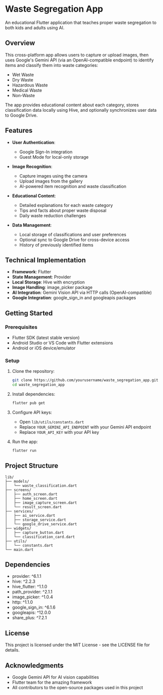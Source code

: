 # Waste Segregation App

An educational Flutter application that teaches proper waste segregation to both kids and adults using AI.

## Overview

This cross-platform app allows users to capture or upload images, then uses Google's Gemini API (via an OpenAI-compatible endpoint) to identify items and classify them into waste categories:
- Wet Waste
- Dry Waste
- Hazardous Waste
- Medical Waste
- Non-Waste

The app provides educational content about each category, stores classification data locally using Hive, and optionally synchronizes user data to Google Drive.

## Features

- **User Authentication**:
  - Google Sign-In integration
  - Guest Mode for local-only storage

- **Image Recognition**:
  - Capture images using the camera
  - Upload images from the gallery
  - AI-powered item recognition and waste classification

- **Educational Content**:
  - Detailed explanations for each waste category
  - Tips and facts about proper waste disposal
  - Daily waste reduction challenges

- **Data Management**:
  - Local storage of classifications and user preferences
  - Optional sync to Google Drive for cross-device access
  - History of previously identified items

## Technical Implementation

- **Framework**: Flutter
- **State Management**: Provider
- **Local Storage**: Hive with encryption
- **Image Handling**: image_picker package
- **AI Integration**: Gemini Vision API via HTTP calls (OpenAI-compatible)
- **Google Integration**: google_sign_in and googleapis packages

## Getting Started

### Prerequisites

- Flutter SDK (latest stable version)
- Android Studio or VS Code with Flutter extensions
- Android or iOS device/emulator

### Setup

1. Clone the repository:
   ```bash
   git clone https://github.com/yourusername/waste_segregation_app.git
   cd waste_segregation_app
   ```

2. Install dependencies:
   ```bash
   flutter pub get
   ```

3. Configure API keys:
   - Open `lib/utils/constants.dart`
   - Replace `YOUR_GEMINI_API_ENDPOINT` with your Gemini API endpoint
   - Replace `YOUR_API_KEY` with your API key

4. Run the app:
   ```bash
   flutter run
   ```

## Project Structure

```
lib/
├── models/
│   └── waste_classification.dart
├── screens/
│   ├── auth_screen.dart
│   ├── home_screen.dart
│   ├── image_capture_screen.dart
│   └── result_screen.dart
├── services/
│   ├── ai_service.dart
│   ├── storage_service.dart
│   └── google_drive_service.dart
├── widgets/
│   ├── capture_button.dart
│   └── classification_card.dart
├── utils/
│   └── constants.dart
└── main.dart
```

## Dependencies

- provider: ^6.1.1
- hive: ^2.2.3
- hive_flutter: ^1.1.0
- path_provider: ^2.1.1
- image_picker: ^1.0.4
- http: ^1.1.0
- google_sign_in: ^6.1.6
- googleapis: ^12.0.0
- share_plus: ^7.2.1

## License

This project is licensed under the MIT License - see the LICENSE file for details.

## Acknowledgments

- Google Gemini API for AI vision capabilities
- Flutter team for the amazing framework
- All contributors to the open-source packages used in this project
